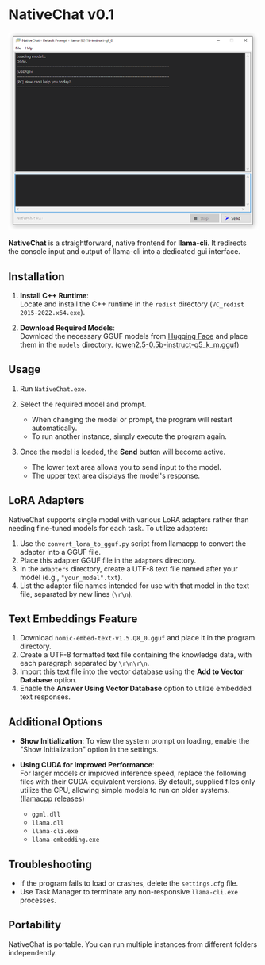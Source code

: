 # NativeChat v0.1   

![NativeChat](ui.png)

**NativeChat** is a straightforward, native frontend for **llama-cli**. It redirects the console input and output of llama-cli into a dedicated gui interface.

## Installation

1. **Install C++ Runtime**:  
   Locate and install the C++ runtime in the `redist` directory (`VC_redist 2015-2022.x64.exe`).

2. **Download Required Models**:  
   Download the necessary GGUF models from [Hugging Face](https://huggingface.co/) and place them in the `models` directory. ([qwen2.5-0.5b-instruct-q5_k_m.gguf](https://huggingface.co/Qwen/Qwen2.5-0.5B-Instruct-GGUF/tree/main))

## Usage

1. Run `NativeChat.exe`.
2. Select the required model and prompt.  
   - When changing the model or prompt, the program will restart automatically.  
   - To run another instance, simply execute the program again.

3. Once the model is loaded, the **Send** button will become active.  
   - The lower text area allows you to send input to the model.
   - The upper text area displays the model's response.

## LoRA Adapters

NativeChat supports single model with various LoRA adapters rather than needing fine-tuned models for each task. To utilize adapters:

1. Use the `convert_lora_to_gguf.py` script from llamacpp to convert the adapter into a GGUF file.
2. Place this adapter GGUF file in the `adapters` directory.
3. In the `adapters` directory, create a UTF-8 text file named after your model (e.g., `"your_model".txt`).
4. List the adapter file names intended for use with that model in the text file, separated by new lines (`\r\n`).

## Text Embeddings Feature

1. Download `nomic-embed-text-v1.5.Q8_0.gguf` and place it in the program directory.
2. Create a UTF-8 formatted text file containing the knowledge data, with each paragraph separated by `\r\n\r\n`.
3. Import this text file into the vector database using the **Add to Vector Database** option.
4. Enable the **Answer Using Vector Database** option to utilize embedded text responses.

## Additional Options

- **Show Initialization**: To view the system prompt on loading, enable the "Show Initialization" option in the settings.

- **Using CUDA for Improved Performance**:  
   For larger models or improved inference speed, replace the following files with their CUDA-equivalent versions. By default, supplied files only utilize the CPU, allowing simple models to run on older systems. ([llamacpp releases](https://github.com/ggerganov/llama.cpp/releases))
   - `ggml.dll`
   - `llama.dll`
   - `llama-cli.exe`
   - `llama-embedding.exe`

## Troubleshooting

- If the program fails to load or crashes, delete the `settings.cfg` file.
- Use Task Manager to terminate any non-responsive `llama-cli.exe` processes.

## Portability

NativeChat is portable. You can run multiple instances from different folders independently.
